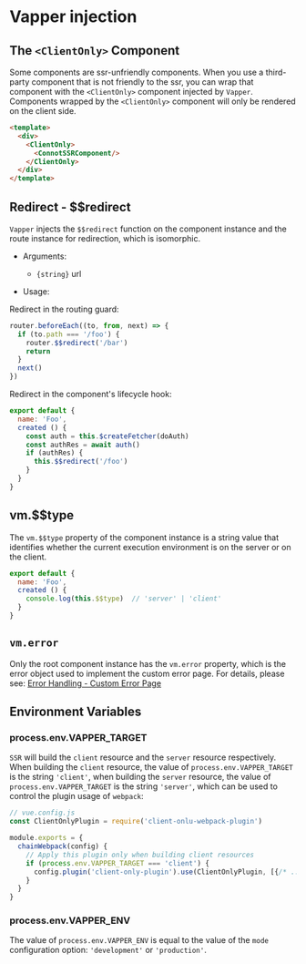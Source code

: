 # Vapper injection

## The `<ClientOnly>` Component

Some components are ssr-unfriendly components. When you use a third-party component that is not friendly to the ssr, you can wrap that component with the `<ClientOnly>` component injected by `Vapper`. Components wrapped by the `<ClientOnly>` component will only be rendered on the client side.

```html
<template>
  <div>
    <ClientOnly>
      <ConnotSSRComponent/>
    </ClientOnly>
  </div>
</template>
```

## Redirect - $$redirect

`Vapper` injects the `$$redirect` function on the component instance and the route instance for redirection, which is isomorphic.

- Arguments:
  - `{string}` url

- Usage:

Redirect in the routing guard:

```js {3}
router.beforeEach((to, from, next) => {
  if (to.path === '/foo') {
    router.$$redirect('/bar')
    return
  }
  next()
})
```

Redirect in the component's lifecycle hook:

```js {7}
export default {
  name: 'Foo',
  created () {
    const auth = this.$createFetcher(doAuth)
    const authRes = await auth()
    if (authRes) {
      this.$$redirect('/foo')
    }
  }
}
```

## vm.$$type

The `vm.$$type` property of the component instance is a string value that identifies whether the current execution environment is on the server or on the client.

```js {4}
export default {
  name: 'Foo',
  created () {
    console.log(this.$$type)  // 'server' | 'client'
  }
}
```

## `vm.error`

Only the root component instance has the `vm.error` property, which is the error object used to implement the custom error page. For details, please see: [Error Handling - Custom Error Page](/error-handling.html#custom-error-page)

## Environment Variables

### process.env.VAPPER_TARGET

`SSR` will build the `client` resource and the `server` resource respectively. When building the `client` resource, the value of `process.env.VAPPER_TARGET` is the string `'client'`, when building the `server` resource, the value of `process.env.VAPPER_TARGET` is the string `'server'`, which can be used to control the plugin usage of `webpack`:

```js
// vue.config.js
const ClientOnlyPlugin = require('client-onlu-webpack-plugin')

module.exports = {
  chainWebpack(config) {
    // Apply this plugin only when building client resources
    if (process.env.VAPPER_TARGET === 'client') {
      config.plugin('client-only-plugin').use(ClientOnlyPlugin, [{/* ... */}])
    }
  }
}
```

### process.env.VAPPER_ENV

The value of `process.env.VAPPER_ENV` is equal to the value of the `mode` configuration option: `'development'` or `'production'`.